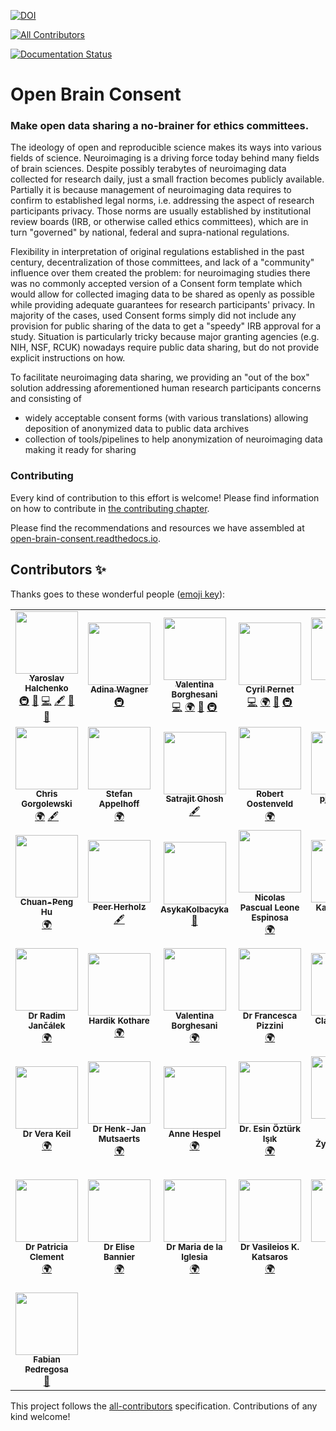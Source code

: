[![DOI](https://zenodo.org/badge/DOI/10.5281/zenodo.3403176.svg)](https://doi.org/10.5281/zenodo.3403176)
<!-- ALL-CONTRIBUTORS-BADGE:START - Do not remove or modify this section -->
[![All Contributors](https://img.shields.io/badge/all_contributors-43-orange.svg?style=flat-square)](#contributors-)
<!-- ALL-CONTRIBUTORS-BADGE:END -->
[![Documentation Status](https://readthedocs.org/projects/open-brain-consent/badge/?version=stable)](https://open-brain-consent.readthedocs.io/en/stable/?badge=stable)

# Open Brain Consent

### Make open data sharing a no-brainer for ethics committees. 

The ideology of open and reproducible science makes its ways into various fields of science.
Neuroimaging is a driving force today behind many fields of brain sciences.
Despite possibly terabytes of neuroimaging data collected for research daily, just a small fraction becomes publicly available. 
Partially it is because management of neuroimaging data requires to confirm to established legal norms, i.e. addressing the aspect of research participants privacy. 
Those norms are usually established by institutional review boards (IRB, or otherwise called ethics committees), which are in turn "governed" by national, federal and supra-national regulations.

Flexibility in interpretation of original regulations established in the past century, decentralization of those committees, and lack of a "community" influence over them created the problem: 
for neuroimaging studies there was no commonly accepted version of a Consent form template which would allow for collected imaging data to be shared as openly as possible while providing adequate guarantees for research participants' privacy.
In majority of the cases, used Consent forms simply did not include any provision for public sharing of the data to get a "speedy" IRB approval for a study. 
Situation is particularly tricky because major granting agencies (e.g. NIH, NSF, RCUK) nowadays require public data sharing, but do not provide explicit instructions on how.

To facilitate neuroimaging data sharing, we providing an "out of the box" solution addressing aforementioned human research participants concerns and consisting of
- widely acceptable consent forms (with various translations) allowing deposition of anonymized data to public data archives
- collection of tools/pipelines to help anonymization of neuroimaging data making it ready for sharing

### Contributing

Every kind of contribution to this effort is welcome!
Please find information on how to contribute in [the contributing chapter](https://open-brain-consent.readthedocs.io/en/stable/contribute.html).

Please find the recommendations and resources we have assembled at [open-brain-consent.readthedocs.io](https://open-brain-consent.readthedocs.io/en/stable/).
## Contributors ✨

Thanks goes to these wonderful people ([emoji key](https://allcontributors.org/docs/en/emoji-key)):

<!-- ALL-CONTRIBUTORS-LIST:START - Do not remove or modify this section -->
<!-- prettier-ignore-start -->
<!-- markdownlint-disable -->
<table>
  <tr>
    <td align="center"><a href="http://www.onerussian.com"><img src="https://avatars3.githubusercontent.com/u/39889?v=4" width="100px;" alt=""/><br /><sub><b>Yaroslav Halchenko</b></sub></a><br /><a href="#infra-yarikoptic" title="Infrastructure (Hosting, Build-Tools, etc)">🚇</a> <a href="#projectManagement-yarikoptic" title="Project Management">📆</a> <a href="https://github.com/con/open-brain-consent/commits?author=yarikoptic" title="Code">💻</a> <a href="#content-yarikoptic" title="Content">🖋</a> <a href="https://github.com/con/open-brain-consent/pulls?q=is%3Apr+reviewed-by%3Ayarikoptic" title="Reviewed Pull Requests">👀</a> <a href="#maintenance-yarikoptic" title="Maintenance">🚧</a></td>
    <td align="center"><a href="http://www.adina-wagner.com"><img src="https://avatars1.githubusercontent.com/u/29738718?v=4" width="100px;" alt=""/><br /><sub><b>Adina Wagner</b></sub></a><br /><a href="#infra-adswa" title="Infrastructure (Hosting, Build-Tools, etc)">🚇</a></td>
    <td align="center"><a href="http://valentina.borghesani.org/"><img src="https://avatars1.githubusercontent.com/u/11749857?v=4" width="100px;" alt=""/><br /><sub><b>Valentina Borghesani</b></sub></a><br /><a href="https://github.com/con/open-brain-consent/commits?author=vborghe" title="Code">💻</a> <a href="#translation-vborghe" title="Translation">🌍</a> <a href="#maintenance-vborghe" title="Maintenance">🚧</a> <a href="#infra-vborghe" title="Infrastructure (Hosting, Build-Tools, etc)">🚇</a></td>
    <td align="center"><a href="http://www.sbirc.ed.ac.uk/cyril/"><img src="https://avatars2.githubusercontent.com/u/4772878?v=4" width="100px;" alt=""/><br /><sub><b>Cyril Pernet</b></sub></a><br /><a href="https://github.com/con/open-brain-consent/commits?author=CPernet" title="Code">💻</a> <a href="#translation-CPernet" title="Translation">🌍</a> <a href="#maintenance-CPernet" title="Maintenance">🚧</a> <a href="#infra-CPernet" title="Infrastructure (Hosting, Build-Tools, etc)">🚇</a></td>
    <td align="center"><a href="https://github.com/mkoculak"><img src="https://avatars0.githubusercontent.com/u/16628635?v=4" width="100px;" alt=""/><br /><sub><b>Marcin Koculak</b></sub></a><br /><a href="#translation-mkoculak" title="Translation">🌍</a></td>
    <td align="center"><a href="https://github.com/mhavu"><img src="https://avatars0.githubusercontent.com/u/2302090?v=4" width="100px;" alt=""/><br /><sub><b>Marko Havu</b></sub></a><br /><a href="#translation-mhavu" title="Translation">🌍</a></td>
    <td align="center"><a href="https://libjpel.so"><img src="https://avatars2.githubusercontent.com/u/5000591?v=4" width="100px;" alt=""/><br /><sub><b>John Pellman</b></sub></a><br /><a href="https://github.com/con/open-brain-consent/issues?q=author%3Ajpellman" title="Bug reports">🐛</a> <a href="#infra-jpellman" title="Infrastructure (Hosting, Build-Tools, etc)">🚇</a></td>
  </tr>
  <tr>
    <td align="center"><a href="http://chrisgorgolewski.org"><img src="https://avatars2.githubusercontent.com/u/238759?v=4" width="100px;" alt=""/><br /><sub><b>Chris Gorgolewski</b></sub></a><br /><a href="#translation-chrisgorgo" title="Translation">🌍</a> <a href="#content-chrisgorgo" title="Content">🖋</a></td>
    <td align="center"><a href="https://www.stefanappelhoff.com"><img src="https://avatars1.githubusercontent.com/u/9084751?v=4" width="100px;" alt=""/><br /><sub><b>Stefan Appelhoff</b></sub></a><br /><a href="#translation-sappelhoff" title="Translation">🌍</a></td>
    <td align="center"><a href="http://satra.cogitatum.org"><img src="https://avatars2.githubusercontent.com/u/184063?v=4" width="100px;" alt=""/><br /><sub><b>Satrajit Ghosh</b></sub></a><br /><a href="#content-satra" title="Content">🖋</a></td>
    <td align="center"><a href="https://github.com/robertoostenveld"><img src="https://avatars1.githubusercontent.com/u/899043?v=4" width="100px;" alt=""/><br /><sub><b>Robert Oostenveld</b></sub></a><br /><a href="#translation-robertoostenveld" title="Translation">🌍</a></td>
    <td align="center"><a href="https://github.com/pjtoussaint"><img src="https://avatars1.githubusercontent.com/u/4642250?v=4" width="100px;" alt=""/><br /><sub><b>pjtoussaint</b></sub></a><br /><a href="#translation-pjtoussaint" title="Translation">🌍</a></td>
    <td align="center"><a href="https://github.com/mlkieseler"><img src="https://avatars0.githubusercontent.com/u/13872144?v=4" width="100px;" alt=""/><br /><sub><b>Marie-Luise Kieseler</b></sub></a><br /><a href="#translation-mlkieseler" title="Translation">🌍</a></td>
    <td align="center"><a href="http://www.fmrwhy.com/"><img src="https://avatars0.githubusercontent.com/u/10141237?v=4" width="100px;" alt=""/><br /><sub><b>Stephan Heunis</b></sub></a><br /><a href="#infra-jsheunis" title="Infrastructure (Hosting, Build-Tools, etc)">🚇</a></td>
  </tr>
  <tr>
    <td align="center"><a href="http://huchuanpeng.com"><img src="https://avatars0.githubusercontent.com/u/7300419?v=4" width="100px;" alt=""/><br /><sub><b>Chuan-Peng Hu</b></sub></a><br /><a href="#translation-hcp4715" title="Translation">🌍</a></td>
    <td align="center"><a href="http://peerherholz.github.io"><img src="https://avatars0.githubusercontent.com/u/20129524?v=4" width="100px;" alt=""/><br /><sub><b>Peer Herholz</b></sub></a><br /><a href="#content-PeerHerholz" title="Content">🖋</a></td>
    <td align="center"><a href="https://github.com/AsykaKolbacyka"><img src="https://avatars0.githubusercontent.com/u/67231944?v=4" width="100px;" alt=""/><br /><sub><b>AsykaKolbacyka</b></sub></a><br /><a href="#design-AsykaKolbacyka" title="Design">🎨</a></td>
    <td align="center"><img src="https://unicornify.pictures/avatar/50816018529642639627559528262906053204?s=128" width="100px;" alt=""/><br /><sub><b> Nicolas Pascual Leone Espinosa</b></sub><br /><a href="#translation" title="Translation">🌍</a></td>
    <td align="center"><img src="https://unicornify.pictures/avatar/3286594976052355665756813966559391795?s=128" width="100px;" alt=""/><br /><sub><b>Karolina Finc</b></sub><br /><a href="#translation" title="Translation">🌍</a></td>
    <td align="center"><img src="https://unicornify.pictures/avatar/129191881538174400234909343737821206176?s=128" width="100px;" alt=""/><br /><sub><b>Dr. Kyrre E. Emblem</b></sub><br /><a href="#translation" title="Translation">🌍</a></td>
    <td align="center"><img src="https://unicornify.pictures/avatar/4691228916091123621709038074142801892?s=128" width="100px;" alt=""/><br /><sub><b>Saurabh Chavan</b></sub><br /><a href="#translation" title="Translation">🌍</a></td>
  </tr>
  <tr>
    <td align="center"><img src="https://unicornify.pictures/avatar/201254758934706648287772069158647925952?s=128" width="100px;" alt=""/><br /><sub><b>Dr Radim Jančálek</b></sub><br /><a href="#translation" title="Translation">🌍</a></td>
    <td align="center"><img src="https://unicornify.pictures/avatar/227744230451921531094269175890707961174?s=128" width="100px;" alt=""/><br /><sub><b>Hardik Kothare </b></sub><br /><a href="#translation" title="Translation">🌍</a></td>
    <td align="center"><img src="https://unicornify.pictures/avatar/115564128361764407310819661237289578203?s=128" width="100px;" alt=""/><br /><sub><b>Valentina Borghesani </b></sub><br /><a href="#translation" title="Translation">🌍</a></td>
    <td align="center"><img src="https://unicornify.pictures/avatar/331779447641493845804226957467132862211?s=128" width="100px;" alt=""/><br /><sub><b>Dr Francesca Pizzini</b></sub><br /><a href="#translation" title="Translation">🌍</a></td>
    <td align="center"><img src="https://unicornify.pictures/avatar/168303728220231581562694179710521562469?s=128" width="100px;" alt=""/><br /><sub><b>Clara Moreau</b></sub><br /><a href="#translation" title="Translation">🌍</a></td>
    <td align="center"><img src="https://unicornify.pictures/avatar/204357623244501477137334102859890418518?s=128" width="100px;" alt=""/><br /><sub><b>Dr Amira Serifovic Trbalic</b></sub><br /><a href="#translation" title="Translation">🌍</a></td>
    <td align="center"><img src="https://unicornify.pictures/avatar/140890128984856104640333123676081178303?s=128" width="100px;" alt=""/><br /><sub><b>Sara Fernández</b></sub><br /><a href="#translation" title="Translation">🌍</a></td>
  </tr>
  <tr>
    <td align="center"><img src="https://unicornify.pictures/avatar/61700033103512558814640108900367250360?s=128" width="100px;" alt=""/><br /><sub><b>Dr Vera Keil</b></sub><br /><a href="#translation" title="Translation">🌍</a></td>
    <td align="center"><img src="https://unicornify.pictures/avatar/295591703619980376282459646695045405785?s=128" width="100px;" alt=""/><br /><sub><b>Dr Henk-Jan Mutsaerts</b></sub><br /><a href="#translation" title="Translation">🌍</a></td>
    <td align="center"><img src="https://unicornify.pictures/avatar/317452050964486276281487666867339101373?s=128" width="100px;" alt=""/><br /><sub><b>Anne Hespel </b></sub><br /><a href="#translation" title="Translation">🌍</a></td>
    <td align="center"><img src="https://unicornify.pictures/avatar/252802718727300670504627158800121396591?s=128" width="100px;" alt=""/><br /><sub><b>Dr. Esin Öztürk Işık</b></sub><br /><a href="#translation" title="Translation">🌍</a></td>
    <td align="center"><img src="https://unicornify.pictures/avatar/69522165094006649829964301479204649060?s=128" width="100px;" alt=""/><br /><sub><b>Monika Boruta-Żywiczyńska</b></sub><br /><a href="#translation" title="Translation">🌍</a></td>
    <td align="center"><img src="https://unicornify.pictures/avatar/34643475542453809928725084302431092545?s=128" width="100px;" alt=""/><br /><sub><b>María de la Iglesia Vayá </b></sub><br /><a href="#translation" title="Translation">🌍</a></td>
    <td align="center"><img src="https://unicornify.pictures/avatar/146034832033234963545725326912853601122?s=128" width="100px;" alt=""/><br /><sub><b>Dr Anne Hespel </b></sub><br /><a href="#translation" title="Translation">🌍</a></td>
  </tr>
  <tr>
    <td align="center"><img src="https://unicornify.pictures/avatar/321287267194492895197491731370358741236?s=128" width="100px;" alt=""/><br /><sub><b>Dr Patricia Clement </b></sub><br /><a href="#translation" title="Translation">🌍</a></td>
    <td align="center"><img src="https://unicornify.pictures/avatar/79392824976212577294463559588700788209?s=128" width="100px;" alt=""/><br /><sub><b>Dr Elise Bannier</b></sub><br /><a href="#translation" title="Translation">🌍</a></td>
    <td align="center"><img src="https://unicornify.pictures/avatar/151390569491455074342299757350879636412?s=128" width="100px;" alt=""/><br /><sub><b>Dr Maria de la Iglesia</b></sub><br /><a href="#translation" title="Translation">🌍</a></td>
    <td align="center"><img src="https://unicornify.pictures/avatar/312184497630168570921714213494253435042?s=128" width="100px;" alt=""/><br /><sub><b>Dr Vasileios K. Katsaros</b></sub><br /><a href="#translation" title="Translation">🌍</a></td>
    <td align="center"><a href="http://camillemaumet.com"><img src="https://avatars1.githubusercontent.com/u/5374264?v=4" width="100px;" alt=""/><br /><sub><b>Camille Maumet</b></sub></a><br /><a href="#translation-cmaumet" title="Translation">🌍</a></td>
    <td align="center"><a href="https://www.linkedin.com/in/djarecka"><img src="https://avatars3.githubusercontent.com/u/1662746?v=4" width="100px;" alt=""/><br /><sub><b>Dorota Jarecka</b></sub></a><br /><a href="#translation-djarecka" title="Translation">🌍</a> <a href="https://github.com/con/open-brain-consent/pulls?q=is%3Apr+reviewed-by%3Adjarecka" title="Reviewed Pull Requests">👀</a></td>
    <td align="center"><a href="https://mvdoc.me"><img src="https://avatars1.githubusercontent.com/u/6150554?v=4" width="100px;" alt=""/><br /><sub><b>Matteo Visconti di Oleggio Castello</b></sub></a><br /><a href="#translation-mvdoc" title="Translation">🌍</a></td>
  </tr>
  <tr>
    <td align="center"><a href="http://fa.bianp.net"><img src="https://avatars3.githubusercontent.com/u/277639?v=4" width="100px;" alt=""/><br /><sub><b>Fabian Pedregosa</b></sub></a><br /><a href="https://github.com/con/open-brain-consent/pulls?q=is%3Apr+reviewed-by%3Afabianp" title="Reviewed Pull Requests">👀</a></td>
  </tr>
</table>

<!-- markdownlint-enable -->
<!-- prettier-ignore-end -->
<!-- ALL-CONTRIBUTORS-LIST:END -->

This project follows the [all-contributors](https://github.com/all-contributors/all-contributors) specification. Contributions of any kind welcome!